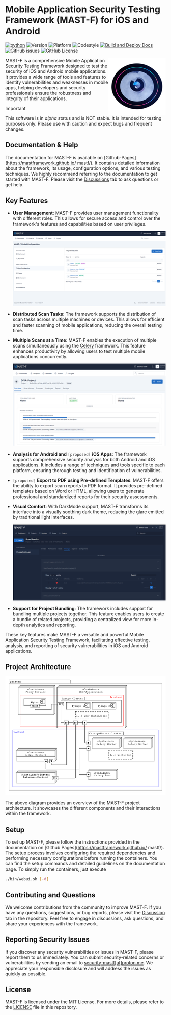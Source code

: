 # Mobile Application Security Testing Framework (MAST-F) for iOS and Android

[![python](https://img.shields.io/badge/python-3.12+-blue.svg?logo=python&labelColor=grey)](https://www.python.org/downloads/)
![Version](https://img.shields.io:/static/v1?label=Version&message=2024.1+(0.0.2-a0)&color=teal)
![Platform](https://img.shields.io:/static/v1?label=Docker&message=v23.0.5&color=blue&logo=docker)
![Codestyle](https://img.shields.io:/static/v1?label=Codestyle&message=black&color=black)
[![Build and Deploy Docs](https://github.com/MASTFramework/mastf/actions/workflows/python-sphinx.yml/badge.svg)](https://github.com/MASTFramework/mastf/actions/workflows/python-sphinx.yml)
![GitHub issues](https://img.shields.io/github/issues/MASTFramework/mastf?logo=github)
![GitHub License](https://img.shields.io/github/license/MASTFramework/.github?logo=github)

<a href="https://github.com/MASTFramework">
<img src="https://github.com/MASTFramework/.github/blob/master/profile/logo.svg" alt="" height="180px" align="right" />
</a>

MAST-F is a comprehensive Mobile Application Security Testing Framework designed to test the security of iOS and Android mobile applications. It provides a wide range of tools and features to identify vulnerabilities and weaknesses in mobile apps, helping developers and security professionals ensure the robustness and integrity of their applications.

> [!IMPORTANT]
> This software is in *alpha* status and is NOT stable. It is intended for testing purposes only. Please use with caution and expect bugs and frequent changes.

## Documentation & Help

The documentation for MAST-F is available on [Github-Pages](https://mastframework.github.io/ mastf/). It contains detailed information about the framework, its usage, configuration options, and various testing techniques. We highly recommend referring to the documentation to get started with MAST-F. Please visit the [Discussions](https://github.com/orgs/MAST-Framework/discussions) tab to ask questions or get help.

## Key Features

+ **User Management**: MAST-F provides user management functionality with different roles. This allows for secure access and control over the framework's features and capabilities based on user privileges.

    ![User-Management-Preview](/docs/source/intro/images/user-management.png)

+ **Distributed Scan Tasks**: The framework supports the distribution of scan tasks across multiple machines or devices. This allows for efficient and faster scanning of mobile applications, reducing the overall testing time.

+ **Multiple Scans at a Time**: MAST-F enables the execution of multiple scans simultaneously using the [Celery](https://docs.celeryq.dev/en/stable/getting-started/introduction.html) framework. This feature enhances productivity by allowing users to test multiple mobile applications concurrently.

    ![Scan-Preview](docs/source/intro/images/scan-preview.png)

+ **Analysis for Android and** `[proposed]` **iOS Apps**: The framework supports comprehensive security analysis for both Android and iOS applications. It includes a range of techniques and tools specific to each platform, ensuring thorough testing and identification of vulnerabilities.

+ `[proposed]` **Export to PDF using Pre-defined Templates**: MAST-F offers the ability to export scan reports to PDF format. It provides pre-defined templates based on Word or HTML, allowing users to generate professional and standardized reports for their security assessments.

+ **Visual Comfort**: With DarkMode support, MAST-F transforms its interface into a visually soothing dark theme, reducing the glare emitted by traditional light interfaces.

    ![DarkMode-Preview](docs/source/intro/images/darkmode-preview.png)

+ **Support for Project Bundling**: The framework includes support for bundling multiple projects together. This feature enables users to create a bundle of related projects, providing a centralized view for more in-depth analytics and reporting.

These key features make MAST-F a versatile and powerful Mobile Application Security Testing Framework, facilitating effective testing, analysis, and reporting of security vulnerabilities in iOS and Android applications.

## Project Architecture

![Project Architecture](docs/source/_static/arch.png)

The above diagram provides an overview of the MAST-F project architecture. It showcases the different components and their interactions within the framework.

## Setup

To set up MAST-F, please follow the instructions provided in the documentation on [Github Pages](https://mastframework.github.io/ mastf/). The setup process involves configuring the required dependencies and performing necessary configurations before running the containers. You can find the setup commands and detailed guidelines on the documentation page. To simply run the containers, just execute
```bash
./bin/webui.sh [-d]
```

## Contributing and Questions

We welcome contributions from the community to improve MAST-F. If you have any questions, suggestions, or bug reports, please visit the [Discussion](https://github.com/orgs/MAST-Framework/discussions) tab in the repository. Feel free to engage in discussions, ask questions, and share your experiences with the framework.

## Reporting Security Issues

If you discover any security vulnerabilities or issues in MAST-F, please report them to us immediately. You can submit security-related concerns or vulnerabilities by sending an email to [security-mastf[at]proton.me](mailto:security[at]mast-framework.com). We appreciate your responsible disclosure and will address the issues as quickly as possible.

## License

MAST-F is licensed under the MIT License. For more details, please refer to the [LICENSE](LICENSE) file in this repository.
